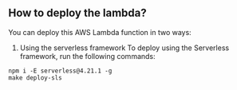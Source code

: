 
## How to deploy the lambda?

You can deploy this AWS Lambda function in two ways:
1. Using the serverless framework
To deploy using the Serverless framework, run the following commands:
```
npm i -E serverless@4.21.1 -g
make deploy-sls
```
